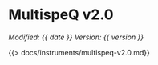 # MultispeQ v2.0
*<span class="text-muted">Modified:</span> {{ date }}
<span class="text-muted">Version:</span> {{ version }}*

{{> docs/instruments/multispeq-v2.0.md}}